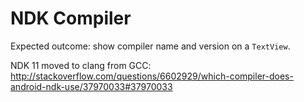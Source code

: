 # NDK Compiler

Expected outcome: show compiler name and version on a `TextView`.

NDK 11 moved to clang from GCC: <http://stackoverflow.com/questions/6602929/which-compiler-does-android-ndk-use/37970033#37970033>
